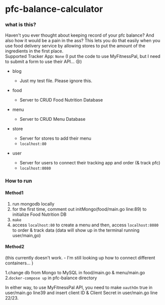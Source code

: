# pfc-balance-calculator

### what is this?
Haven't you ever thought about keeping record of your pfc balance? And also how it would be a pain in the ass?
This lets you do that easily when you use food delivery service by allowing stores to put the amount of the ingredients in the first place.  
Supported Tracker App: `None` (I put the code to use MyFitnessPal, but I need to submit a form to use their API... 😢)

- blog
    - Just my test file. Please ignore this.
    
- food
    - Server to CRUD Food Nutrition Database
    
- menu
    - Server to CRUD Menu Database
    
- store
    - Server for stores to add their menu
    - `localhost:80`
    
- user
    - Server for users to connect their tracking app and order (& track pfc)
    - `localhost:8080`

### How to run
#### Method1
1. run mongodb locally
2. for the first time, comment out initMongo(food/main.go line:89) to initialize Food Nutrition DB
3. `make`
4. access `localhost:80` to create a menu and then, access `localhost:8080` to order & track data (data will show up in the terminal running user/main,go)
  
#### Method2 
(this currently doesn't work. - I'm still looking up how to connect different containers... )  

1.change db from Mongo to MySQL in food/main.go & menu/main.go
2.`docker-compose up` in pfc-balance directory 

In either way, to use MyFitnessPal API, you need to make `oauthOn` true in user/main.go line39 and insert client ID & Client Secret in user/main.go line 22/23.
